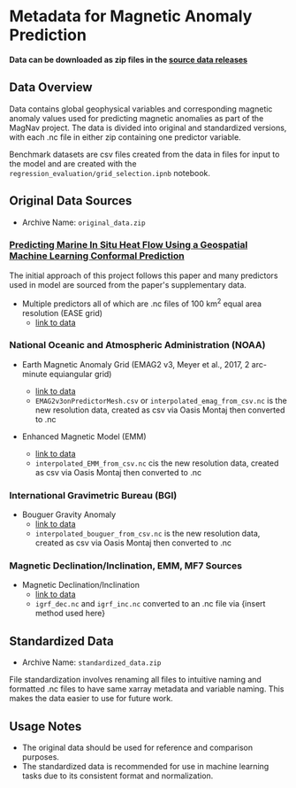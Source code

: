 # Metadata for Magnetic Anomaly Prediction 
**Data can be downloaded as zip files in the [source data releases](https://github.com/DevinRShaw/MagneticAnomalyPrediction/releases)**
## Data Overview
Data contains global geophysical variables and corresponding magnetic anomaly values used for predicting magnetic anomalies as part of the MagNav project. The data is divided into original and standardized versions, with each .nc file in either zip containing one predictor variable.

Benchmark datasets are csv files created from the data in files for input to the model and are created with the `regression_evaluation/grid_selection.ipnb` notebook.

## Original Data Sources
- Archive Name: `original_data.zip`

### [Predicting Marine In Situ Heat Flow Using a Geospatial Machine Learning Conformal Prediction](https://agupubs.onlinelibrary.wiley.com/doi/full/10.1029/2023GC010913)
The initial approach of this project follows this paper and many predictors used in model are sourced from the paper's supplementary data.
* Multiple predictors all of which are .nc files of 100 km<sup>2</sup> equal area resolution (EASE grid)
  - [link to data](https://figshare.com/articles/dataset/Data_and_supplemental_material_for_Predicting_marine_in-situ_heat_flow_using_a_geospatial_machine_learning_conformal_prediction_/22104830)
### National Oceanic and Atmospheric Administration (NOAA)
* Earth Magnetic Anomaly Grid (EMAG2 v3, Meyer et al., 2017, 2 arc-minute equiangular grid)
  - [link to data](https://www.ncei.noaa.gov/products/earth-magnetic-model-anomaly-grid-2)
  - `EMAG2v3onPredictorMesh.csv` or `interpolated_emag_from_csv.nc` is the new resolution data, created as csv via Oasis Montaj then converted to .nc

* Enhanced Magnetic Model (EMM)
  - [link to data](https://www.ncei.noaa.gov/products/enhanced-magnetic-model)
  - `interpolated_EMM_from_csv.nc` cis the new resolution data, created as csv via Oasis Montaj then converted to .nc
  
### International Gravimetric Bureau (BGI)
* Bouguer Gravity Anomaly
  - [link to data](https://bgi.obs-mip.fr/catalogue/?uuid=df2dab2d-a826-4776-b49f-61e8b284c409)
  - `interpolated_bouguer_from_csv.nc` is the new resolution data, created as csv via Oasis Montaj then converted to .nc

 
### Magnetic Declination/Inclination, EMM, MF7 Sources
* Magnetic Declination/Inclination 
  - [link to data](https://bgi.obs-mip.fr/catalogue/?uuid=df2dab2d-a826-4776-b49f-61e8b284c409)
  - `igrf_dec.nc` and `igrf_inc.nc` converted to an .nc file via {insert method used here}

## Standardized Data
- Archive Name: `standardized_data.zip`
  
File standardization involves renaming all files to intuitive naming and formatted .nc files to have same xarray metadata and variable naming. This makes the data easier to use for future work.


## Usage Notes
- The original data should be used for reference and comparison purposes.
- The standardized data is recommended for use in machine learning tasks due to its consistent format and normalization.


